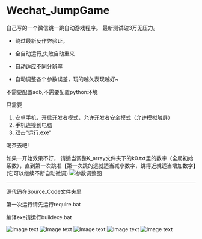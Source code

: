 # Wechat_JumpGame

自己写的一个微信跳一跳自动游戏程序。
最新测试破3万无压力。

* 绕过最新反作弊验证。

* 全自动运行,失败自动重来
* 自动适应不同分辨率
* 自动调整各个参数误差，玩的越久表现越好~

不需要配置adb,不需要配置python环境

只需要

1. 安卓手机，开启开发者模式，允许开发者安全模式（允许模拟触屏）
2. 手机连接到电脑
3. 双击"运行.exe"

喝茶去吧!

如果一开始效果不好，
请适当调整K_array文件夹下的k0.txt里的数字（全局初始系数），直到第一次跳准【第一次跳的远就适当减小数字，跳得近就适当增加数字】(它可以继续不断自动微调)
![参数调整图](https://github.com/Haskely/Wechat_JumpGame/raw/master/readme_pic/fig.png)

--------------------------
源代码在Source_Code文件夹里

第一次运行请先运行require.bat

编译exe请运行buildexe.bat

![Image text](https://github.com/Haskely/Wechat_JumpGame/raw/master/readme_pic/screenshot.png)
![Image text](https://github.com/Haskely/Wechat_JumpGame/raw/master/readme_pic/output.png)
![Image text](https://github.com/Haskely/Wechat_JumpGame/raw/master/readme_pic/last_screenshot2.png)
![Image text](https://github.com/Haskely/Wechat_JumpGame/raw/master/readme_pic/last_screenshot3.png)
![Image text](https://github.com/Haskely/Wechat_JumpGame/raw/master/readme_pic/last_screenshot4.png)

